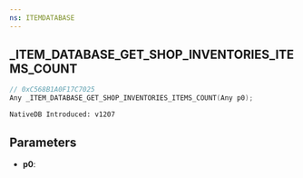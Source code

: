 ```yaml
---
ns: ITEMDATABASE
---
```

## _ITEM_DATABASE_GET_SHOP_INVENTORIES_ITEMS_COUNT

```c
// 0xC568B1A0F17C7025
Any _ITEM_DATABASE_GET_SHOP_INVENTORIES_ITEMS_COUNT(Any p0);
```

```
NativeDB Introduced: v1207
```

## Parameters
* **p0**:
